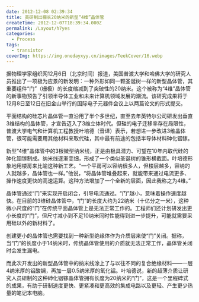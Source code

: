 ```yaml
---
date: 2012-12-08 02:39:34
title: 美研制出栅长20纳米的新型“4维”晶体管
createTime: 2012-12-07T18:39:34.000Z
permalink: /Layout/h7yes
categories:
  - Process
tags:
  - transistor
coverImg: https://img.onedayxyy.cn/images/TeekCover/16.webp
---
```


据物理学家组织网12月6日（北京时间）报道，美国普渡大学和哈佛大学的研究人员推出了一项极为应景的新发明：一种外形如同一颗圣诞树一样的新型晶体管，其重要组件“门”（栅极）的长度缩减到了突破性的20纳米。这个被称为“4维”晶体管的新事物预告了引领半导体工业和未来计算机领域发展的潮流。该研究成果将于12月8日至12日在旧金山举行的国际电子元器件会议上以两篇论文的形式提交。

平面结构的硅芯片晶体管一直沿用了半个多世纪，直至去年英特尔公司研发出垂直3维结构的晶体管，才宣告迈入了3维立体时代。但硅的电子迁移率存在局限性，普渡大学电气和计算机工程教授叶培德（音译）表示，若想进一步改进3维晶体管，很可能需要用其他材料来取代硅，其中最有前途的包括半导体材料砷化铟镓。

新型“4维”晶体管中的3根微型纳米线，正是由极具潜力、可望在10年内取代硅的砷化铟镓制成。纳米线逐渐变细，形成了一个类似圣诞树的锥形横截面。叶培德形象地用楼房来比喻这种新工艺。“一个平房可以容纳很多人，但楼层越多，容纳的人就越多，晶体管也一样。”他说，“将晶体管堆叠起来，就能带来通过电流更多、操作速度更快的高速运算。这种方法增加了一个全新的层面，因此我称之为4维。”

晶体管通过“门”来实现开启闭合，引导电流通过。“门”越小，意味着操作速度越快。在目前的3维硅晶体管中，“门”的长度大约为22纳米（十亿分之一米），这种微小尺度的“门”在传统平面晶体管上是无法正常工作的。工程师们还计划研发出更小长度的“门”，但尺寸减小到不足10纳米同时性能得到进一步提升，可能就需要采用硅以外的新材料了。

创建更小的晶体管也需要找到一种新型绝缘体作为介质层来使“门”关闭。据称，当“门”的长度小于14纳米时，传统晶体管使用的介质就无法正常工作，晶体管关闭时会发生漏电。

而此次开发出的新型晶体管中的纳米线涂上了与以往不同的复合绝缘材料——一层4纳米厚的铝酸镧，再加一层0.5纳米厚的氧化铝。叶培德说，新的超薄介质让研究人员研制的这种砷化铟镓晶体管拥有长度为20纳米的“门”，这是一个里程碑式的成果，有助于研制速度更快、更紧凑和更高效的集成电路以及更轻、产生更少热量的笔记本电脑。
